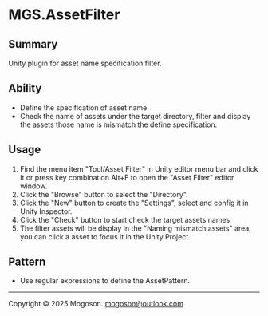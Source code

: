 ﻿# MGS.AssetFilter

## Summary
Unity plugin for asset name specification filter.

## Ability
- Define the specification of asset name.
- Check the name of assets under the target directory, filter and display the assets those name is mismatch the define specification.

## Usage
1. Find the menu item "Tool/Asset Filter" in Unity editor menu bar and click it or press key combination Alt+F to open the "Asset Filter" editor window.
2. Click the "Browse" button to select the "Directory".
3. Click the "New" button to create the "Settings", select and config it in Unity Inspector. 
4. Click the "Check" button to start check the target assets names.
5. The filter assets will be display in the "Naming mismatch assets" area, you can click a asset to focus it in the Unity Project.

## Pattern
- Use regular expressions to define the AssetPattern.

------

Copyright © 2025 Mogoson.	mogoson@outlook.com